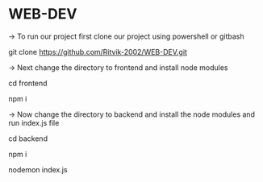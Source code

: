 # WEB-DEV

-> To run our project first clone our project using powershell or gitbash 

  git clone https://github.com/Ritvik-2002/WEB-DEV.git

-> Next change the directory to frontend and install node modules
  
  cd frontend
  
  npm i

-> Now change the directory to backend and install the node modules and run index.js file 
  
  cd backend

  npm i
  
nodemon index.js
